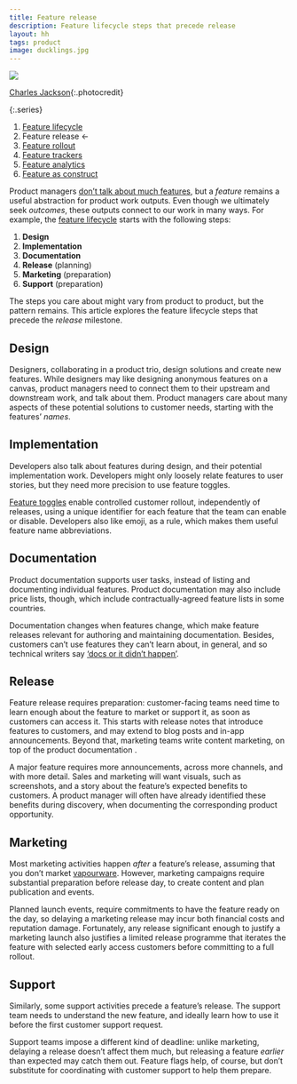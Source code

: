 ```yaml
---
title: Feature release
description: Feature lifecycle steps that precede release
layout: hh
tags: product
image: ducklings.jpg
---
```


![](ducklings.jpg)

[Charles Jackson](https://unsplash.com/photos/PxSGxglfCbA){:.photocredit}

{:.series}
1. [Feature lifecycle](feature-lifecycle)
2. Feature release ←
3. [Feature rollout](feature-rollout)
4. [Feature trackers](feature-tracker)
5. [Feature analytics](feature-analytics)
6. [Feature as construct](feature-construct)

Product managers [don’t talk about much features](feature-lifecycle#avoidance), 
but a _feature_ remains a useful abstraction for product work outputs.
Even though we ultimately seek _outcomes_, these outputs connect to our work in many ways.
For example, the [feature lifecycle](feature-lifecycle) starts with the following steps:

1. **Design**
2. **Implementation**
3. **Documentation**
4. **Release** (planning)
5. **Marketing** (preparation)
6. **Support** (preparation)

The steps you care about might vary from product to product, but the pattern remains.
This article explores the feature lifecycle steps that precede the _release_ milestone.

## Design

Designers, collaborating in a product trio, design solutions and create new features.
While designers may like designing anonymous features on a canvas, product managers need to connect them to their upstream and downstream work, and talk about them.
Product managers care about many aspects of these potential solutions to customer needs,
starting with the features’ _names_.

## Implementation

Developers also talk about features during design, and their potential implementation work.
Developers might only loosely relate features to user stories, but they need more precision to use feature toggles.

[Feature toggles](https://en.wikipedia.org/wiki/Feature_toggle)
enable controlled customer rollout, independently of releases, using a unique identifier for each feature that the team can enable or disable.
Developers also like emoji, as a rule, which makes them useful feature name abbreviations.

## Documentation

Product documentation supports user tasks, instead of listing and documenting individual features.
Product documentation may also include price lists, though, which include contractually-agreed feature lists in some countries.

Documentation changes when features change, which make feature releases relevant for authoring and maintaining documentation.
Besides, customers can’t use features they can’t learn about, in general, and so technical writers say
[‘docs or it didn’t happen’](https://www.writethedocs.org/videos/portland/2019/lessons-learned-in-a-year-of-docs-driven-development-jessica-parsons/).

## Release

Feature release requires preparation: customer-facing teams need time to learn enough about the feature to market or support it, as soon as customers can access it.
This starts with release notes that introduce features to customers, and may extend to blog posts and in-app announcements.
Beyond that, marketing teams write content marketing, on top of the product documentation .

A major feature requires more announcements, across more channels, and with more detail.
Sales and marketing will want visuals, such as screenshots, and a story about the feature’s expected benefits to customers.
A product manager will often have already identified these benefits during discovery, when documenting the corresponding product opportunity.

## Marketing

Most marketing activities happen _after_ a feature’s release, assuming that you don’t market
[vapourware](startup-ideas-are-cheap).
However, marketing campaigns require substantial preparation before release day, to create content and plan publication and events.

Planned launch events, require commitments to have the feature ready on the day,
so delaying a marketing release may incur both financial costs and reputation damage.
Fortunately, any release significant enough to justify a marketing launch also justifies a limited release programme that iterates the feature with selected early access customers before committing to a full rollout.

## Support

Similarly, some support activities precede a feature’s release.
The support team needs to understand the new feature, and ideally learn how to use it before the first customer support request.

Support teams impose a different kind of deadline: unlike marketing, delaying a release doesn’t affect them much, but releasing a feature _earlier_ than expected may catch them out.
Feature flags help, of course, but don’t substitute for coordinating with customer support to help them prepare.

